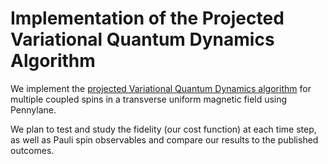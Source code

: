 # Implementation of the Projected Variational Quantum Dynamics Algorithm

We implement the 
[projected Variational Quantum Dynamics algorithm](https://doi.org/10.22331/q-2021-07-28-512) 
for multiple coupled spins in a transverse uniform magnetic field using Pennylane.

We plan to test and study the fidelity (our cost function) at each time step, as well as Pauli spin 
observables and compare our results to the published outcomes. 

